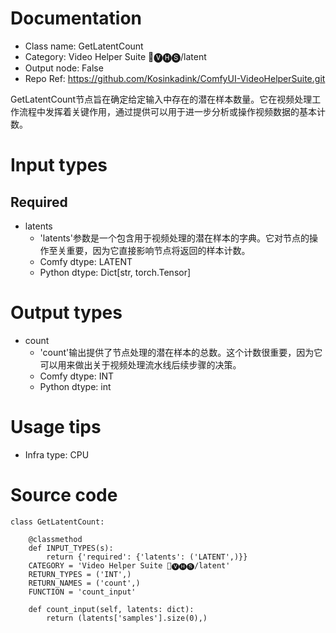 # Documentation
- Class name: GetLatentCount
- Category: Video Helper Suite 🎥🅥🅗🅢/latent
- Output node: False
- Repo Ref: https://github.com/Kosinkadink/ComfyUI-VideoHelperSuite.git

GetLatentCount节点旨在确定给定输入中存在的潜在样本数量。它在视频处理工作流程中发挥着关键作用，通过提供可以用于进一步分析或操作视频数据的基本计数。

# Input types
## Required
- latents
    - 'latents'参数是一个包含用于视频处理的潜在样本的字典。它对节点的操作至关重要，因为它直接影响节点将返回的样本计数。
    - Comfy dtype: LATENT
    - Python dtype: Dict[str, torch.Tensor]

# Output types
- count
    - 'count'输出提供了节点处理的潜在样本的总数。这个计数很重要，因为它可以用来做出关于视频处理流水线后续步骤的决策。
    - Comfy dtype: INT
    - Python dtype: int

# Usage tips
- Infra type: CPU

# Source code
```
class GetLatentCount:

    @classmethod
    def INPUT_TYPES(s):
        return {'required': {'latents': ('LATENT',)}}
    CATEGORY = 'Video Helper Suite 🎥🅥🅗🅢/latent'
    RETURN_TYPES = ('INT',)
    RETURN_NAMES = ('count',)
    FUNCTION = 'count_input'

    def count_input(self, latents: dict):
        return (latents['samples'].size(0),)
```